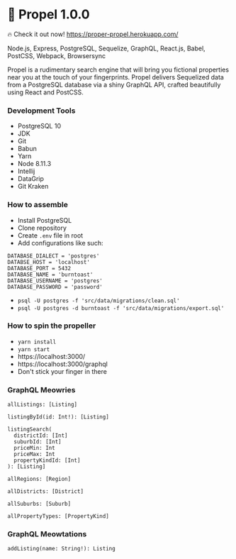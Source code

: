 # 🚀 Propel 1.0.0

🔥 Check it out now! https://proper-propel.herokuapp.com/

Node.js, Express, PostgreSQL, Sequelize, GraphQL, React.js, Babel, PostCSS, Webpack, Browsersync

Propel is a rudimentary search engine that will bring you fictional properties near you at the touch of your fingerprints. Propel delivers Sequelized data from a PostgreSQL database via a shiny GraphQL API, crafted beautifully using React and PostCSS.

### Development Tools

* PostgreSQL 10
* JDK
* Git
* Babun
* Yarn
* Node 8.11.3
* Intellij
* DataGrip
* Git Kraken

### How to assemble

* Install PostgreSQL
* Clone repository
* Create `.env` file in root
* Add configurations like such:

```
DATABASE_DIALECT = 'postgres'
DATABSE_HOST = 'localhost'
DATABASE_PORT = 5432
DATABASE_NAME = 'burntoast'
DATABASE_USERNAME = 'postgres'
DATABASE_PASSWORD = 'password'
```
* `psql -U postgres -f 'src/data/migrations/clean.sql'`
* `psql -U postgres -d burntoast -f 'src/data/migrations/export.sql'`

### How to spin the propeller

* `yarn install`
* `yarn start`
* https://localhost:3000/
* https://localhost:3000/graphql
* Don't stick your finger in there



### GraphQL Meowries

```
allListings: [Listing]

listingById(id: Int!): [Listing]

listingSearch(
  districtId: [Int]
  suburbId: [Int]
  priceMin: Int
  priceMax: Int
  propertyKindId: [Int]
): [Listing]

allRegions: [Region]

allDistricts: [District]

allSuburbs: [Suburb]

allPropertyTypes: [PropertyKind]
```

### GraphQL Meowtations

```
addListing(name: String!): Listing
```
